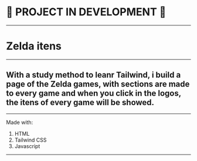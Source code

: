 # 🚧 PROJECT IN DEVELOPMENT 🚧

---

# Zelda itens

---

## With a study method to leanr Tailwind, i build a page of the Zelda games, with sections are made to every game and when you click in the logos, the itens of every game will be showed.

---

Made with:

1. HTML
2. Tailwind CSS
3. Javascript

---
